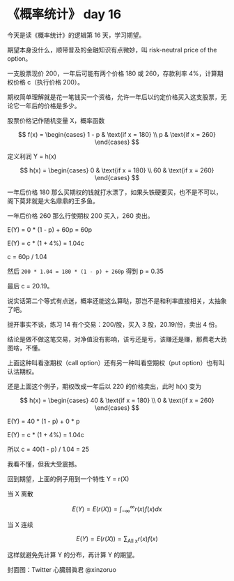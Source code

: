 # 《概率统计》 day 16

今天是读《概率统计》的逻辑第 16 天，学习期望。

期望本身没什么，顺带普及的金融知识有点微妙，叫 risk-neutral price of the option。

一支股票现价 200，一年后可能有两个价格 180 或 260，存款利率 4%，计算期权价格 c（执行价格 200）。

期权简单理解就是花一笔钱买一个资格，允许一年后以约定价格买入这支股票，无论它一年后的价格是多少。

股票价格记作随机变量 X，概率函数

$$
f(x) = \begin{cases}
1 - p & \text{if x = 180} \\
p     & \text{if x = 260}
\end{cases}
$$

定义利润 Y = h(x)

$$
h(x) = \begin{cases}
0  & \text{if x = 180} \\
60 & \text{if x = 260}
\end{cases}
$$

一年后价格 180 那么买期权的钱就打水漂了，如果头铁硬要买，也不是不可以，阁下莫非就是大名鼎鼎的王多鱼。

一年后价格 260 那么行使期权 200 买入，260 卖出。

E(Y) = 0 * (1 - p) + 60p = 60p

E(Y) = c * (1 + 4%) = 1.04c

c = 60p / 1.04

然后 `200 * 1.04 = 180 * (1 - p) + 260p` 得到 p = 0.35

最后 c = 20.19。

说实话第二个等式有点迷，概率还能这么算哒，那岂不是和利率直接相关，太抽象了吧。

抛开事实不谈，练习 14 有个交易：200/股，买入 3 股，20.19/份，卖出 4 份。

结论是做不做这笔交易，对净值没有影响，该亏还是亏，该赚还是赚，那费老大劲图啥，不懂。

上面这种叫看涨期权（call option）还有另一种叫看空期权（put option）也有叫认沽期权。

还是上面这个例子，期权改成一年后以 220 的价格卖出，此时 h(x) 变为

$$
h(x) = \begin{cases}
40 & \text{if x = 180} \\
0  & \text{if x = 260}
\end{cases}
$$

E(Y) = 40 * (1 - p) + 0 * p

E(Y) = c * (1 + 4%) = 1.04c

所以 c = 40(1 - p) / 1.04 = 25

我看不懂，但我大受震撼。

回到期望，上面的例子用到一个特性 Y = r(X)

当 X 离散

$$
E(Y) = E(r(X)) = \int_{-\infty}^{\infty}r(x)f(x)dx
$$

当 X 连续

$$
E(Y) = E(r(X)) = \sum_{\text{All x}}r(x)f(x)
$$

这样就避免先计算 Y 的分布，再计算 Y 的期望。

封面图：Twitter 心臓弱眞君 @xinzoruo